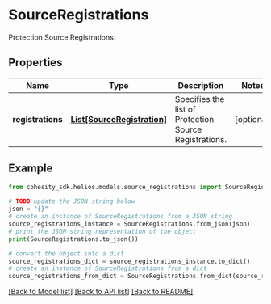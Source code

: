 # SourceRegistrations

Protection Source Registrations.

## Properties

Name | Type | Description | Notes
------------ | ------------- | ------------- | -------------
**registrations** | [**List[SourceRegistration]**](SourceRegistration.md) | Specifies the list of Protection Source Registrations. | [optional] 

## Example

```python
from cohesity_sdk.helios.models.source_registrations import SourceRegistrations

# TODO update the JSON string below
json = "{}"
# create an instance of SourceRegistrations from a JSON string
source_registrations_instance = SourceRegistrations.from_json(json)
# print the JSON string representation of the object
print(SourceRegistrations.to_json())

# convert the object into a dict
source_registrations_dict = source_registrations_instance.to_dict()
# create an instance of SourceRegistrations from a dict
source_registrations_from_dict = SourceRegistrations.from_dict(source_registrations_dict)
```
[[Back to Model list]](../README.md#documentation-for-models) [[Back to API list]](../README.md#documentation-for-api-endpoints) [[Back to README]](../README.md)


